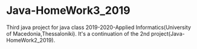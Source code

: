 # Java-HomeWork3_2019

Third java project for java class 2019-2020-Applied Informatics(University of Macedonia,Thessaloniki).
It's a continuation of the 2nd project(Java-HomeWork2_2019).
